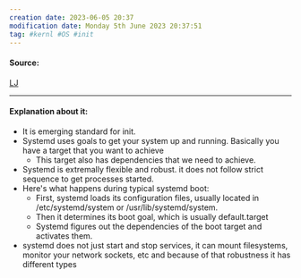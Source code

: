 ```yaml
---
creation date: 2023-06-05 20:37
modification date: Monday 5th June 2023 20:37:51
tag: #kernl #OS #init
---
```


#### Source:
[LJ](https://linuxjourney.com/lesson/systemd-overview)

--------------------------------------

#### Explanation about it:

* It is emerging standard for init.
* Systemd uses goals to get your system up and running. Basically you have a target that you want to achieve 
	* This target also has dependencies that we need to achieve.
* Systemd is extremally flexible and robust. it does not follow strict sequence to get processes started.
* Here's what happens during typical systemd boot:
	* First, systemd loads its configuration files, usually located in /etc/systemd/system or /usr/lib/systemd/system.
	* Then it determines its boot goal, which is usually default.target
	* Systemd figures out the dependencies of the boot target and activates them.
* systemd does not just start and stop services, it can mount filesystems, monitor your network sockets, etc and because of that robustness it has different types
